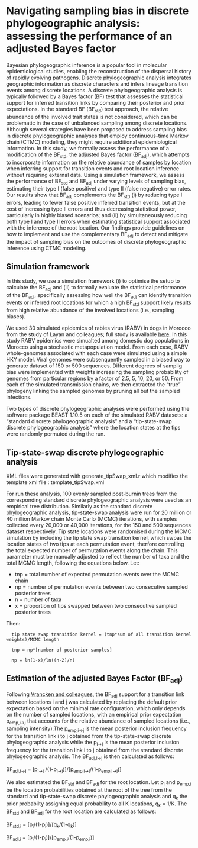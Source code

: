 # Navigating sampling bias in discrete phylogeographic analysis: assessing the performance of an adjusted Bayes factor

Bayesian phylogeographic inference is a popular tool in molecular epidemiological studies, enabling the reconstruction of the dispersal history of rapidly evolving pathogens. Discrete phylogeographic analysis integrates geographic information as discrete characters and infers lineage transition events among discrete locations. A discrete phylogeographic analysis is typically followed by a Bayes factor (BF) test that assesses the statistical support for inferred transition links by comparing their posterior and prior expectations. In the standard BF (BF<sub>std</sub>) test approach, the relative abundance of the involved trait states is not considered, which can be problematic in the case of unbalanced sampling among discrete locations. Although several strategies have been proposed to address sampling bias in discrete phylogeographic analyses that employ continuous-time Markov chain (CTMC) modeling, they might require additional epidemiological information. In this study, we formally assess the performance of a modification of the BF<sub>std</sub>, the adjusted Bayes factor (BF<sub>adj</sub>), which attempts to incorporate information on the relative abundance of samples by location when inferring support for transition events and root location inference without requiring external data. Using a simulation framework, we assess the performance of BF<sub>std</sub> and BF<sub>adj</sub> under varying levels of sampling bias, estimating their type I (false positive) and type II (false negative) error rates. Our results show that BF<sub>adj</sub> complements the BF<sub>std</sub> (i) by reducing type I errors, leading to fewer false positive inferred transition events, but at the cost of increasing type II errors and thus decreasing statistical power, particularly in highly biased scenarios; and (ii) by simultaneously reducing both type I and type II errors when estimating statistical support associated with the inference of the root location. Our findings provide guidelines on how to implement and use the complementary BF<sub>adj</sub> to detect and mitigate the impact of sampling bias on the outcomes of discrete phylogeographic inference using CTMC modeling.

## Simulation framework

In this study, we use a simulation framework (i) to optimise the setup to calculate the BF<sub>adj</sub> and (ii) to formally evaluate the statistical performance of the BF<sub>adj</sub>, specifically assessing how well the BF<sub>adj</sub> can identify transition events or inferred root locations for which a high BF<sub>std</sub> support likely results from  high relative abundance of the involved locations (i.e., sampling biases). 

We used 30 simulated epidemics of rabies virus (RABV) in dogs in Morocco from the study of Layan and colleagues; full study is available [here](https://doi.org/10.1093/ve/vead010). 
In this study RABV epidemics were simualted among domestic dog populations in Morocco using a stochastic metapopulation model. From each case, RABV whole-genomes associated with each case were simulated using a simple HKY model. Viral genomes were subsenquently sampled in a biased way to generate dataset of 150 or 500 sequences. Different degrees of samplig bias were implemented with weights increasing the sampling probability of genomes from particular regions by a factor of 2.5, 5, 10, 20, or 50. From each of the simulated transmission chains, we then extracted the “true” phylogeny linking the sampled genomes by pruning all but the sampled infections. 

Two types of discrete phylogeographic analyses were performed using the software package BEAST 1.10.5 on each of the simulated RABV datasets: a “standard discrete phylogeographic analysis” and a “tip-state-swap discrete phylogeographic analysis” where the location states at the tips were randomly permuted during the run.

## Tip-state-swap discrete phylogeographic analysis

XML files were generated with generate_tipSwap_xml.r which modifies the template xml file : template_tipSwap.xml

For run these analysis, 100 evenly sampled post-burnin trees from the corresponding standard discrete phylogeographic analysis were used as an empirical tree distribution. Similarly as the standard discrete phylogeographic analysis, tip-state-swap analysis were run for 20 million or 40 million Markov chain Monte Carlo (MCMC) iterations, with samples collected every 20,000 or 40,000 iterations, for the 150 and 500 sequences dataset respectively. Tip state locations were randomised during the MCMC simulation by including the tip state swap transition kernel, which swpas the location states of two tips at each permutation event, therfore controlling the total expected number of permutation events along the chain. This parameter must be manually adjusted to reflect the number of taxa and the total MCMC length, following the equations below. Let:

  - tnp = total number of expected permutation events over the MCMC chain
  - np = number of permutation events between two consecutive sampled posterior trees
  - n = number of taxa
  - x = proportion of tips swapped between two consecutive sampled posterior trees

Then:

      tip state swap transition kernel = (tnp*sum of all transition kernel weights)/MCMC length

      tnp = np*[number of posterior samples]

      np = ln(1-x)/ln((n-2)/n)

## Estimation of the adjusted Bayes Factor (BF<sub>adj</sub>)

Following [Vrancken and colleagues](https://journals.asm.org/doi/10.1128/jvi.00683-20), the BF<sub>adj</sub> support for a transition link between locations i and j was calculated by replacing the default prior expectation based on the minimal rate configuration, which only depends on the number of sampled locations, with an empirical prior expectation p<sub>emp,i→j</sub> that accounts for the relative abundance of sampled locations (i.e., sampling intensity).The p<sub>emp,i→j</sub> is the mean posterior inclusion frequency for the transition link i to j obtained from the tip-state-swap discrete phylogeographic analysis while the p<sub>i→j</sub> is the mean posterior inclusion frequency for the transition link i to j obtained from the standard discrete phylogeographic analysis. The BF<sub>adj,i→j</sub> is then calculated as follows: 

BF<sub>adj,i→j</sub> = [p<sub>i→j</sub> /(1-p<sub>i→j</sub>)]/[p<sub>emp,i→j</sub>/(1-p<sub>emp,i→j</sub>)]

We also estimated the BF<sub>std</sub> and BF<sub>adj</sub> for the root location. Let p<sub>i</sub> and p<sub>emp,i</sub> be the location probabilities obtained at the root of the tree from the standard and tip-state-swap discrete phylogeographic analysis and q<sub>k</sub> the prior probabilty assigning equal probability to all K locations, q<sub>k</sub> = 1/K. The BF<sub>std</sub> and BF<sub>adj</sub> for the root location are calculated as follows:

BF<sub>std,i</sub> = [p<sub>i</sub>/(1-p<sub>i</sub>)]/[q<sub>k</sub>/(1-q<sub>k</sub>)] 
    
BF<sub>adj,i</sub> = [p<sub>i</sub>/(1-p<sub>i</sub>)]/[p<sub>emp,i</sub>/(1-p<sub>emp,i</sub>)]





